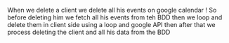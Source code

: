 When we delete a client we delete all his events on google calendar ! 
So before deleting him we fetch all his events from teh BDD then we loop and delete them in client side using a loop and google API  then after that we process deleting the client and all his data from the BDD 

 